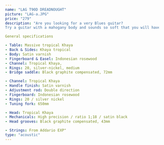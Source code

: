 ```yaml
---
name: "LAG T90D DREADNOUGHT"
picture: "LAG-a.JPG" 
price: "279"
description: "Are you looking for a very Blues guitar?
Try a guitar with a mahogany body and sounds so soft that you will have the feeling of returning to the "Golden Age"!

General specifications

- Table: Massive tropical Khaya 
- Back & Sides: Khaya tropical
- Body: Satin varnish
- Fingerboard & Easel: Indonesian rosewood
- Channel: Tropical Khaya,
- Rings: 20, silver-nickel, medium
- Bridge saddle: Black graphite compensated, 72mm

- Channel: Tropical Khaya
- Handle finish: Satin varnish
- Adjustment rod: Double direction
- Fingerboard: Indonesian rosewood
- Rings: 20 / silver nickel
- Tuning fork: 650mm

- Head: Tropical Khaya
- Mechanicals: High precision / ratio 1;18 / satin black
- Head grooves: Black graphite compensated, 43mm

- Strings: From Addario EXP"
type: "acoustic"
---
```

